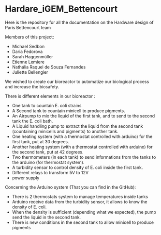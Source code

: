 # Hardare_iGEM_Bettencourt


Here is the repository for all the documentation on the Hardware design of Paris Bettencourt team 

Members of this project: 
- Michael Sedbon
- Daria Fedorova
- Sarah Haggenmüller
- Etienne Lemiere
- Nathália Raquel de Souza Fernandes
- Juliette Bellengier


We wished to create our bioreactor to automatize our biological process and increase the biosafety.

There is different elements in our bioreactor :
- One tank to countain E. coli strains
- A Second tank to countain minicell to produce pigments.
- An Airpump to mix the liquid of the first tank, and to send to the second tank the E. coli bath.
- A Liquid handling pump to extract the liquid from the second tank (countaining minicells and pigments) to another tank.
- One heating system (with a thermostat controlled with arduino) for the first tank, put at 30 degrees.
- Another heating system (with a thermostat controlled with arduino) for the second tank, put at 42 degrees.
- Two thermometers (in each tank) to send informations from the tanks to the arduino (for thermostat system).
- A turbidity sensor to control density of E. coli inside the first tank.
- Different relays to transform 5V to 12V
- power supply

Concerning the Arduino system (That you can find in the GitHub): 
- There is 2 thermostats system to manage temperatures inside tanks
- Arduino receive data from the turbidity sensor, it allows to know the density of E. coli.
- When the density is sufficient (depending what we expected), the pump send the liquid in the second tank.
- There is new conditions in the second tank to allow minicell to produce pigments

